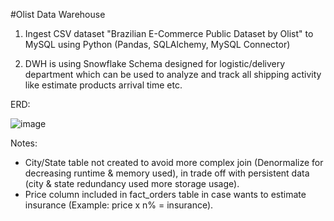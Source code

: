 #Olist Data Warehouse

1. Ingest CSV dataset "Brazilian E-Commerce Public Dataset by Olist" to MySQL using Python (Pandas, SQLAlchemy, MySQL Connector)

2. DWH is using Snowflake Schema designed for logistic/delivery department which can be used to analyze and track all shipping activity like estimate products arrival time etc.

ERD:

![image](https://user-images.githubusercontent.com/80158731/151664956-277379fa-46a6-4529-8ad4-496902199247.png)

Notes:
-	City/State table not created to avoid more complex join (Denormalize for decreasing runtime & memory used), in trade off with persistent data (city & state redundancy used more storage usage).
-	Price column included in fact_orders table in case wants to estimate insurance (Example: price x n% = insurance).
